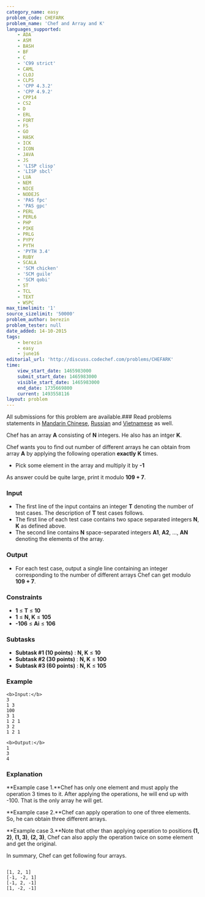 ```yaml
---
category_name: easy
problem_code: CHEFARK
problem_name: 'Chef and Array and K'
languages_supported:
    - ADA
    - ASM
    - BASH
    - BF
    - C
    - 'C99 strict'
    - CAML
    - CLOJ
    - CLPS
    - 'CPP 4.3.2'
    - 'CPP 4.9.2'
    - CPP14
    - CS2
    - D
    - ERL
    - FORT
    - FS
    - GO
    - HASK
    - ICK
    - ICON
    - JAVA
    - JS
    - 'LISP clisp'
    - 'LISP sbcl'
    - LUA
    - NEM
    - NICE
    - NODEJS
    - 'PAS fpc'
    - 'PAS gpc'
    - PERL
    - PERL6
    - PHP
    - PIKE
    - PRLG
    - PYPY
    - PYTH
    - 'PYTH 3.4'
    - RUBY
    - SCALA
    - 'SCM chicken'
    - 'SCM guile'
    - 'SCM qobi'
    - ST
    - TCL
    - TEXT
    - WSPC
max_timelimit: '1'
source_sizelimit: '50000'
problem_author: berezin
problem_tester: null
date_added: 14-10-2015
tags:
    - berezin
    - easy
    - june16
editorial_url: 'http://discuss.codechef.com/problems/CHEFARK'
time:
    view_start_date: 1465983000
    submit_start_date: 1465983000
    visible_start_date: 1465983000
    end_date: 1735669800
    current: 1493558116
layout: problem
---
```

All submissions for this problem are available.###  Read problems statements in [Mandarin Chinese](http://www.codechef.com/download/translated/JUNE16/mandarin/CHEFARK.pdf), [Russian](http://www.codechef.com/download/translated/JUNE16/russian/CHEFARK.pdf) and [Vietnamese](http://www.codechef.com/download/translated/JUNE16/vietnamese/CHEFARK.pdf) as well.

Chef has an array **A** consisting of **N** integers. He also has an intger **K**.

Chef wants you to find out number of different arrays he can obtain from array **A** by applying the following operation **exactly** **K** times.

- Pick some element in the array and multiply it by **-1**

As answer could be quite large, print it modulo **109 + 7**.

### Input

- The first line of the input contains an integer **T** denoting the number of test cases. The description of **T** test cases follows.
- The first line of each test case contains two space separated integers **N**, **K** as defined above.
- The second line contains **N** space-separated integers **A1**, **A2**, ..., **AN** denoting the elements of the array.

### Output

- For each test case, output a single line containing an integer corresponding to the number of different arrays Chef can get modulo **109 + 7**.

### Constraints

- **1** ≤ **T** ≤ **10**
- **1** ≤ **N, K** ≤ **105**
- **-106** ≤ **Ai** ≤ **106**

### Subtasks

- **Subtask #1 (10 points)** : **N, K** ≤ **10**
- **Subtask #2 (30 points)** : **N, K** ≤ **100**
- **Subtask #3 (60 points)** : **N, K** ≤ **105**

### Example

```
<b>Input:</b>
3
1 3
100
3 1
1 2 1
3 2
1 2 1

<b>Output:</b>
1
3
4

```
### Explanation

**Example case 1.**Chef has only one element and must apply the operation 3 times to it. After applying the operations, he will end up with -100. That is the only array he will get.

**Example case 2.**Chef can apply operation to one of three elements. So, he can obtain three different arrays.

**Example case 3.**Note that other than applying operation to positions **(1, 2)**, **(1, 3)**, **(2, 3)**, Chef can also apply the operation twice on some element and get the original.

In summary, Chef can get following four arrays.

```

[1, 2, 1]
[-1, -2, 1]
[-1, 2, -1]
[1, -2, -1]

```